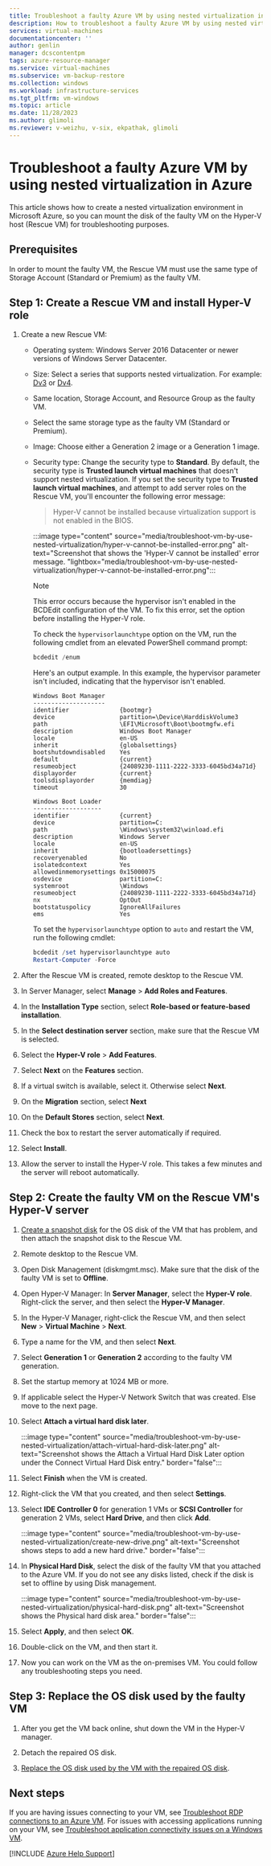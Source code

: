 ```yaml
---
title: Troubleshoot a faulty Azure VM by using nested virtualization in Azure
description: How to troubleshoot a faulty Azure VM by using nested virtualization in Azure.
services: virtual-machines
documentationcenter: ''
author: genlin
manager: dcscontentpm
tags: azure-resource-manager
ms.service: virtual-machines
ms.subservice: vm-backup-restore
ms.collection: windows
ms.workload: infrastructure-services
ms.tgt_pltfrm: vm-windows
ms.topic: article
ms.date: 11/28/2023
ms.author: glimoli
ms.reviewer: v-weizhu, v-six, ekpathak, glimoli
---
```

# Troubleshoot a faulty Azure VM by using nested virtualization in Azure

This article shows how to create a nested virtualization environment in Microsoft Azure, so you can mount the disk of the faulty VM on the Hyper-V host (Rescue VM) for troubleshooting purposes.

## Prerequisites

In order to mount the faulty VM, the Rescue VM must use the same type of Storage Account (Standard or Premium) as the faulty VM.

## Step 1: Create a Rescue VM and install Hyper-V role

1. Create a new Rescue VM:

    - Operating system: Windows Server 2016 Datacenter or newer versions of Windows Server Datacenter.

    - Size: Select a series that supports nested virtualization. For example: [Dv3](/azure/virtual-machines/dv3-dsv3-series) or [Dv4](/azure/virtual-machines/dv4-dsv4-series).

    - Same location, Storage Account, and Resource Group as the faulty VM.

    - Select the same storage type as the faulty VM (Standard or Premium).

    - Image: Choose either a Generation 2 image or a Generation 1 image.

    - Security type: Change the security type to **Standard**. By default, the security type is **Trusted launch virtual machines** that doesn't support nested virtualization. If you set the security type to **Trusted launch virtual machines**, and attempt to add server roles on the Rescue VM, you'll encounter the following error message:

        > Hyper-V cannot be installed because virtualization support is not enabled in the BIOS.

        :::image type="content" source="media/troubleshoot-vm-by-use-nested-virtualization/hyper-v-cannot-be-installed-error.png" alt-text="Screenshot that shows the 'Hyper-V cannot be installed' error message. "lightbox="media/troubleshoot-vm-by-use-nested-virtualization/hyper-v-cannot-be-installed-error.png":::

        > [!NOTE]
        > This error occurs because the hypervisor isn't enabled in the BCDEdit configuration of the VM. To fix this error, set the option before installing the Hyper-V role.

        To check the `hypervisorlaunchtype` option on the VM, run the following cmdlet from an elevated PowerShell command prompt:

        ```powershell
        bcdedit /enum
        ```

        Here's an output example. In this example, the hypervisor parameter isn't included, indicating that the hypervisor isn't enabled.

        ```output
        Windows Boot Manager
        --------------------
        identifier              {bootmgr}
        device                  partition=\Device\HarddiskVolume3
        path                    \EFI\Microsoft\Boot\bootmgfw.efi
        description             Windows Boot Manager
        locale                  en-US
        inherit                 {globalsettings}
        bootshutdowndisabled    Yes
        default                 {current}
        resumeobject            {24089230-1111-2222-3333-6045bd34a71d}
        displayorder            {current}
        toolsdisplayorder       {memdiag}
        timeout                 30
         
        Windows Boot Loader
        -------------------
        identifier              {current}
        device                  partition=C:
        path                    \Windows\system32\winload.efi
        description             Windows Server
        locale                  en-US
        inherit                 {bootloadersettings}
        recoveryenabled         No
        isolatedcontext         Yes
        allowedinmemorysettings 0x15000075
        osdevice                partition=C:
        systemroot              \Windows
        resumeobject            {24089230-1111-2222-3333-6045bd34a71d}
        nx                      OptOut
        bootstatuspolicy        IgnoreAllFailures
        ems                     Yes
        ```

        To set the `hypervisorlaunchtype` option to `auto` and restart the VM, run the following cmdlet:

        ```powershell
        bcdedit /set hypervisorlaunchtype auto
        Restart-Computer -Force
        ```

2. After the Rescue VM is created, remote desktop to the Rescue VM.

3. In Server Manager, select **Manage** > **Add Roles and Features**.

4. In the **Installation Type** section, select **Role-based or feature-based installation**.

5. In the **Select destination server** section, make sure that the Rescue VM is selected.

6. Select the **Hyper-V role** > **Add Features**.

7. Select **Next** on the **Features** section.

8. If a virtual switch is available, select it. Otherwise select **Next**.

9. On the **Migration** section, select **Next**

10. On the **Default Stores** section, select **Next**.

11. Check the box to restart the server automatically if required.

12. Select **Install**.

13. Allow the server to install the Hyper-V role. This takes a few minutes and the server will reboot automatically.

## Step 2: Create the faulty VM on the Rescue VM's Hyper-V server

1. [Create a snapshot disk](troubleshoot-recovery-disks-portal-windows.md#take-a-snapshot-of-the-os-disk) for the OS disk of the VM that has problem, and then attach the snapshot disk to the Rescue VM.

2. Remote desktop to the Rescue VM.

3. Open Disk Management (diskmgmt.msc). Make sure that the disk of the faulty VM is set to **Offline**.

4. Open Hyper-V Manager: In **Server Manager**, select the **Hyper-V role**. Right-click the server, and then select the **Hyper-V Manager**.

5. In the Hyper-V Manager, right-click the Rescue VM, and then select **New** > **Virtual Machine** > **Next**.

6. Type a name for the VM, and then select **Next**.

7. Select **Generation 1** or **Generation 2** according to the faulty VM generation.

8. Set the startup memory at 1024 MB or more.

9. If applicable select the Hyper-V Network Switch that was created. Else move to the next page.

10. Select **Attach a virtual hard disk later**.

    :::image type="content" source="media/troubleshoot-vm-by-use-nested-virtualization/attach-virtual-hard-disk-later.png" alt-text="Screenshot shows the Attach a Virtual Hard Disk Later option under the Connect Virtual Hard Disk entry." border="false":::

11. Select **Finish** when the VM is created.

12. Right-click the VM that you created, and then select **Settings**.

13. Select **IDE Controller 0** for generation 1 VMs or **SCSI Controller** for generation 2 VMs, select **Hard Drive**, and then click **Add**.

    :::image type="content" source="media/troubleshoot-vm-by-use-nested-virtualization/create-new-drive.png" alt-text="Screenshot shows steps to add a new hard drive." border="false":::

14. In **Physical Hard Disk**, select the disk of the faulty VM that you attached to the Azure VM. If you do not see any disks listed, check if the disk is set to offline by using Disk management.

    :::image type="content" source="media/troubleshoot-vm-by-use-nested-virtualization/physical-hard-disk.png" alt-text="Screenshot shows the Physical hard disk area." border="false":::

15. Select **Apply**, and then select **OK**.

16. Double-click on the VM, and then start it.

17. Now you can work on the VM as the on-premises VM. You could follow any troubleshooting steps you need.

## Step 3: Replace the OS disk used by the faulty VM

1. After you get the VM back online, shut down the VM in the Hyper-V manager.

2. Detach the repaired OS disk.
3. [Replace the OS disk used by the VM with the repaired OS disk](troubleshoot-recovery-disks-portal-windows.md#swap-the-failed-vms-os-disk-with-the-repaired-disk).

## Next steps

If you are having issues connecting to your VM, see [Troubleshoot RDP connections to an Azure VM](troubleshoot-rdp-connection.md). For issues with accessing applications running on your VM, see [Troubleshoot application connectivity issues on a Windows VM](troubleshoot-app-connection.md).

[!INCLUDE [Azure Help Support](../../../includes/azure-help-support.md)]
